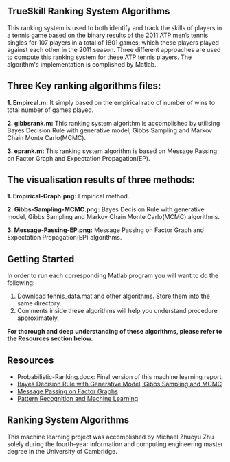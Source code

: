 TrueSkill Ranking System Algorithms
-----------------------------------
This ranking system is used to both identify and track the skills of players in a tennis game based on the binary results of the 2011 ATP men’s tennis singles for 107 players in a total of 1801 games, which these players played against each other in the 2011 season. Three different approaches are used to compute this ranking system for these ATP tennis players. The algorithm's implementation is complished by Matlab.

## Three Key ranking algorithms files:
**1. Empircal.m:** It simply based on the empirical ratio of number of wins to total number of games played.

**2. gibbsrank.m:** This ranking system algorithm is accomplished by utilising Bayes Decision Rule with generative model, Gibbs Sampling and Markov Chain Monte Carlo(MCMC).

**3. eprank.m:** This ranking system algorithm is based on Message Passing on Factor Graph and Expectation Propagation(EP).

## The visualisation results of three methods:
**1. Empirical-Graph.png:** Empirical method.

**2. Gibbs-Sampling-MCMC.png:** Bayes Decision Rule with generative model, Gibbs Sampling and Markov Chain Monte Carlo(MCMC) algorithms.

**3. Message-Passing-EP.png:** Message Passing on Factor Graph and Expectation Propagation(EP) algorithms.

## Getting Started

In order to run each corresponding Matlab program you will want to do the following:

1. Download tennis_data.mat and other algorithms. Store them into the same directory.
2. Comments inside these algorithms will help you understand procedure approximately.

**For thorough and deep understanding of these algorithms, please refer to the Resources section below.**

## Resources

* Probabilistic-Ranking.docx: Final version of this machine learning report.
* [Bayes Decision Rule with Generative Model, Gibbs Sampling and MCMC](http://mlg.eng.cam.ac.uk/teaching/4f13/1314/lect0607.pdf)
* [Message Passing on Factor Graphs](http://mlg.eng.cam.ac.uk/teaching/4f13/1314/lect0809.pdf)
* [Pattern Recognition and Machine Learning](http://research.microsoft.com/en-us/um/people/cmbishop/PRML/index.htm)

## Ranking System Algorithms

This machine learning project was accomplished by Michael Zhuoyu Zhu solely during the fourth-year information and computing engineering master degree in the University of Cambridge.
